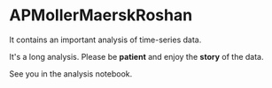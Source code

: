 # APMollerMaerskRoshan
It contains an important analysis of time-series data.

It's a long analysis. Please be **patient** and enjoy the **story** of the data.

See you in the analysis notebook.
